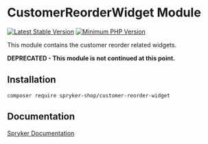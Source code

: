# CustomerReorderWidget Module
[![Latest Stable Version](https://poser.pugx.org/spryker-shop/customer-reorder-widget/v/stable.svg)](https://packagist.org/packages/spryker-shop/customer-reorder-widget)
[![Minimum PHP Version](https://img.shields.io/badge/php-%3E%3D%208.3-8892BF.svg)](https://php.net/)

This module contains the customer reorder related widgets.

**DEPRECATED - This module is not continued at this point.**

## Installation

```
composer require spryker-shop/customer-reorder-widget
```

## Documentation

[Spryker Documentation](https://docs.spryker.com)
